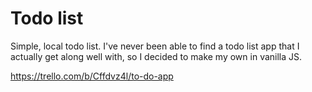 # Todo list

Simple, local todo list. I've never been able to find a todo list app that I actually get along well with, so I decided to make my own in vanilla JS.

https://trello.com/b/Cffdvz4l/to-do-app
